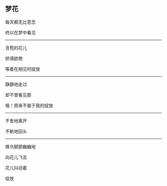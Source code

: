 ## 梦花

每天都无比思念

终以在梦中看见

---

含苞的花儿

娇滴欲艳

等着在相见时绽放

---

静静地走过

却不曾看见那

哦！原来不属于我的绽放

---

不舍地离开

不断地回头

---

蜂鸟颤颤巍巍地

向花儿飞去

花儿抖动着

绽放